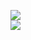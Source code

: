 [![](https://img.shields.io/badge/Made%20With-Github%20Spray-lightgrey.svg?style=for-the-badge&logo=github)](https://github.com/Annihil/github-spray#17074)  
[![](https://i.imgur.com/2DrTn0Z.gif)](https://github.com/Annihil/github-spray)